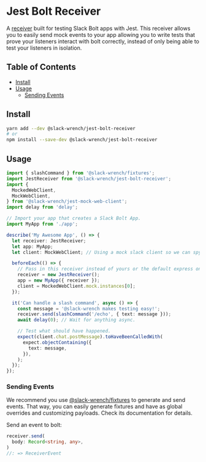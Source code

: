 # Jest Bolt Receiver

A [receiver](https://slack.dev/bolt/concepts#receiver) built for testing Slack Bolt apps with Jest. This receiver allows you to easily send mock events to your app allowing you to write tests that prove your listeners interact with bolt correctly, instead of only being able to test your listeners in isolation.

## Table of Contents

- [Install](#install)
- [Usage](#usage)
  - [Sending Events](#sending-events)

## Install

```bash
yarn add --dev @slack-wrench/jest-bolt-receiver
# or
npm install --save-dev @slack-wrench/jest-bolt-receiver
```

## Usage

```typescript
import { slashCommand } from '@slack-wrench/fixtures';
import JestReceiver from '@slack-wrench/jest-bolt-receiver';
import {
  MockedWebClient,
  MockWebClient,
} from '@slack-wrench/jest-mock-web-client';
import delay from 'delay';

// Import your app that creates a Slack Bolt App.
import MyApp from './app';

describe('My Awesome App', () => {
  let receiver: JestReceiver;
  let app: MyApp;
  let client: MockWebClient; // Using a mock slack client so we can spy on it

  beforeEach(() => {
    // Pass in this receiver instead of yours or the default express one
    receiver = new JestReceiver();
    app = new MyApp({ receiver });
    client = MockedWebClient.mock.instances[0];
  });

  it('Can handle a slash command', async () => {
    const message = '@slack-wrench makes testing easy!';
    receiver.send(slashCommand('/echo', { text: message }));
    await delay(0); // Wait for anything async.

    // Test what should have happened.
    expect(client.chat.postMessage).toHaveBeenCalledWith(
      expect.objectContaining({
        text: message,
      }),
    );
  });
});
```

### Sending Events

We recommend you use [@slack-wrench/fixtures](../fixtures) to generate and send events. That way, you can easily generate fixtures and have as global overrides and customizing payloads. Check its documentation for details.

Send an event to bolt:

```typescript
receiver.send(
  body: Record<string, any>,
)
//: => ReceiverEvent
```
